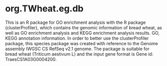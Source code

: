 # org.TWheat.eg.db
This is an R package for GO enrichment analysis with the R package (clusterProfiler), which contains the genomic information of bread wheat, as well as GO enrichment analysis and KEGG enrichment analysis results. GO, KEGG annotation information. In order to better use the clusterProfiler package, this species package was created with reference to the Genome assembly IWGSC CS RefSeq v2.1 genome. The package is suitable for bread wheat (Triticum aestivum L) and the input gene format is Gene id: TraesCS1A03G0004200.
